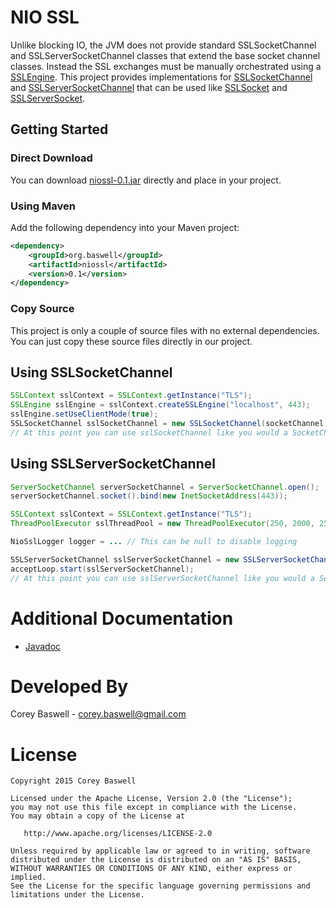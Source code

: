 # NIO SSL
Unlike blocking IO, the JVM does not provide standard SSLSocketChannel and SSLServerSocketChannel classes that extend the base socket channel classes. Instead the SSL exchanges must be manually orchestrated using a <a href="http://docs.oracle.com/javase/7/docs/api/javax/net/ssl/SSLEngine.html">SSLEngine</a>. 
This project provides implementations for <a href="http://baswerc.github.io/niossl/javadoc/org/baswell/nio/SSLSocketChannel.html">SSLSocketChannel</a> and <a href="http://baswerc.github.io/niossl/javadoc/org/baswell/nio/SSLServerSocketChannel.html">SSLServerSocketChannel</a> that can be used like
<a href="http://docs.oracle.com/javase/7/docs/api/javax/net/ssl/SSLSocket.html">SSLSocket</a> and <a href="http://docs.oracle.com/javase/7/docs/api/javax/net/ssl/SSLServerSocket.html">SSLServerSocket</a>.

## Getting Started

### Direct Download
You can download <a href="https://github.com/baswerc/niossl/releases/download/v0.1/niossl-0.1.jar">niossl-0.1.jar</a> directly and place in your project.

### Using Maven
Add the following dependency into your Maven project:

````xml
<dependency>
    <groupId>org.baswell</groupId>
    <artifactId>niossl</artifactId>
    <version>0.1</version>
</dependency>
````

### Copy Source
This project is only a couple of source files with no external dependencies. You can just copy these source files directly in our project.

## Using SSLSocketChannel

```Java
SSLContext sslContext = SSLContext.getInstance("TLS");
SSLEngine sslEngine = sslContext.createSSLEngine("localhost", 443);
sslEngine.setUseClientMode(true); 
SSLSocketChannel sslSocketChannel = new SSLSocketChannel(socketChannel, sslEngine, sslThreadPool, getLogger());
// At this point you can use sslSocketChannel like you would a SocketChannel
```

## Using SSLServerSocketChannel

```Java
ServerSocketChannel serverSocketChannel = ServerSocketChannel.open();
serverSocketChannel.socket().bind(new InetSocketAddress(443));

SSLContext sslContext = SSLContext.getInstance("TLS");
ThreadPoolExecutor sslThreadPool = new ThreadPoolExecutor(250, 2000, 25, TimeUnit.SECONDS, new LinkedBlockingQueue<Runnable>());

NioSslLogger logger = ... // This can be null to disable logging

SSLServerSocketChannel sslServerSocketChannel = new SSLServerSocketChannel(serverSocketChannel, serverContext, sslThreadPool, logger);
acceptLoop.start(sslServerSocketChannel);
// At this point you can use sslServerSocketChannel like you would a ServerSocketChannel
```

# Additional Documentation

* <a href="http://baswerc.github.io/niossl/javadoc/">Javadoc</a>

# Developed By

Corey Baswell - <a href="mailto:corey.baswell@gmail.com">corey.baswell@gmail.com</a>

# License
````
Copyright 2015 Corey Baswell

Licensed under the Apache License, Version 2.0 (the "License");
you may not use this file except in compliance with the License.
You may obtain a copy of the License at

   http://www.apache.org/licenses/LICENSE-2.0

Unless required by applicable law or agreed to in writing, software
distributed under the License is distributed on an "AS IS" BASIS,
WITHOUT WARRANTIES OR CONDITIONS OF ANY KIND, either express or implied.
See the License for the specific language governing permissions and
limitations under the License.
````
